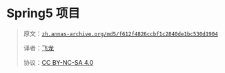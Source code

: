 # Spring5 项目

> 原文：[`zh.annas-archive.org/md5/f612f4826ccbf1c2840de1bc530d1904`](https://zh.annas-archive.org/md5/f612f4826ccbf1c2840de1bc530d1904)
> 
> 译者：[飞龙](https://github.com/wizardforcel)
> 
> 协议：[CC BY-NC-SA 4.0](http://creativecommons.org/licenses/by-nc-sa/4.0/)
